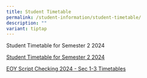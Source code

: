 ```yaml
---
title: Student Timetable
permalink: /student-information/student-timetable/
description: ""
variant: tiptap
---
```

<p>Student Timetable for Semester 2 2024</p>
<p><a href="/files/2024_Sem_2_Class_Timetable_v2.pdf" rel="noopener noreferrer nofollow" target="_blank">Student Timetable for Semester 2 2024</a>
</p>
<p><a href="/files/EOY_Script_Checking_2024___Class_Timetable.pdf" rel="noopener nofollow" target="_blank">EOY Script Checking 2024 - Sec 1-3 Timetables</a>
</p>
<p></p>
<p></p>